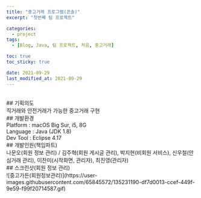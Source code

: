 ```yaml
---
title: "중고거래 프로그램(콘솔)"
excerpt: "첫번째 팀 프로젝트"

categories:
  - project
tags:
  - [Blog, Java, 팀 프로젝트, 처음, 중고거래]

toc: true
toc_sticky: true

date: 2021-09-29
last_modified_at: 2021-09-29
---
```

<br>
## 기획의도
<br>
직거래와 안전거래가 가능한 중고거래 구현
<br>
## 개발환경
<br>
Platform : macOS Big Sur, i5, 8G<br>
Language : Java (JDK 1.8)<br>
Dev Tool : Eclipse 4.17
<br>
## 개발인원(책임파트)<br>
나문오(회원 정보 관리) / 김주혁(회원 게시글 관리), 박지현(비회원 서비스), 신우철(안심거래 관리), 이찬미(시작화면, 관리자), 최진영(관리자)
<br>
## 스크린샷(회원 정보 관리)
<br>
![중고가든(회원정보관리)](https://user-images.githubusercontent.com/65845572/135231190-df7d0013-ccef-449f-9e59-f99f20714587.gif)
<br>
